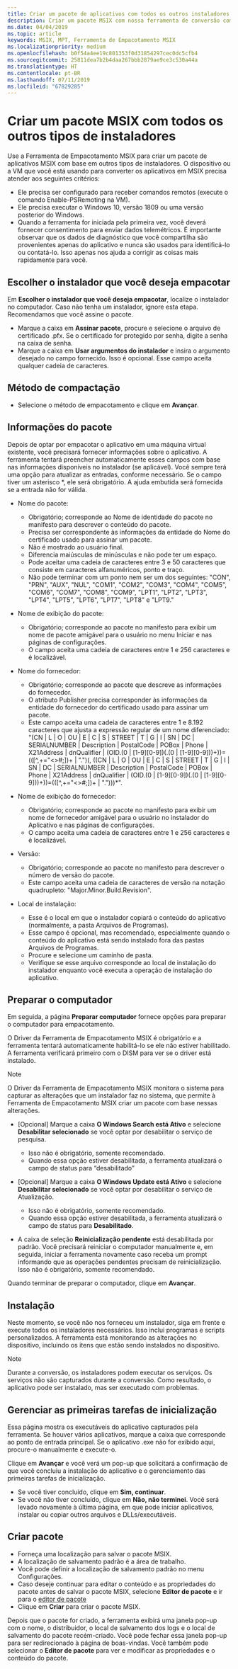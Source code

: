 ```yaml
---
title: Criar um pacote de aplicativos com todos os outros instaladores
description: Criar um pacote MSIX com nossa ferramenta de conversão com todos os outros instaladores
ms.date: 04/04/2019
ms.topic: article
keywords: MSIX, MPT, Ferramenta de Empacotamento MSIX
ms.localizationpriority: medium
ms.openlocfilehash: b0f54a4ee19c801353f0d31854297cec0dc5cfb4
ms.sourcegitcommit: 25811dea7b2b4daa267bbb2879ae9ce3c530a44a
ms.translationtype: HT
ms.contentlocale: pt-BR
ms.lasthandoff: 07/11/2019
ms.locfileid: "67829285"
---
```

# <a name="create-an-msix-package-with-all-other-installer-types"></a>Criar um pacote MSIX com todos os outros tipos de instaladores

Use a Ferramenta de Empacotamento MSIX para criar um pacote de aplicativos MSIX com base em outros tipos de instaladores. O dispositivo ou a VM que você está usando para converter os aplicativos em MSIX precisa atender aos seguintes critérios:

- Ele precisa ser configurado para receber comandos remotos (execute o comando Enable-PSRemoting na VM).
- Ele precisa executar o Windows 10, versão 1809 ou uma versão posterior do Windows.
- Quando a ferramenta for iniciada pela primeira vez, você deverá fornecer consentimento para enviar dados telemétricos. É importante observar que os dados de diagnóstico que você compartilha são provenientes apenas do aplicativo e nunca são usados para identificá-lo ou contatá-lo. Isso apenas nos ajuda a corrigir as coisas mais rapidamente para você.

## <a name="choose-the-installer-you-want-to-package"></a>Escolher o instalador que você deseja empacotar

Em **Escolher o instalador que você deseja empacotar**, localize o instalador no computador. Caso não tenha um instalador, ignore esta etapa. Recomendamos que você assine o pacote.

- Marque a caixa em **Assinar pacote**, procure e selecione o arquivo de certificado .pfx. Se o certificado for protegido por senha, digite a senha na caixa de senha.
- Marque a caixa em **Usar argumentos do instalador** e insira o argumento desejado no campo fornecido. Isso é opcional. Esse campo aceita qualquer cadeia de caracteres.

## <a name="packaging-method"></a>Método de compactação

- Selecione o método de empacotamento e clique em **Avançar**.

## <a name="package-information"></a>Informações do pacote

Depois de optar por empacotar o aplicativo em uma máquina virtual existente, você precisará fornecer informações sobre o aplicativo. A ferramenta tentará preencher automaticamente esses campos com base nas informações disponíveis no instalador (se aplicável). Você sempre terá uma opção para atualizar as entradas, conforme necessário. Se o campo tiver um asterisco *, ele será obrigatório. A ajuda embutida será fornecida se a entrada não for válida.

- Nome do pacote:
  - Obrigatório; corresponde ao Nome de identidade do pacote no manifesto para descrever o conteúdo do pacote.
  - Precisa ser correspondente às informações da entidade do Nome do certificado usado para assinar um pacote.
  - Não é mostrado ao usuário final.
  - Diferencia maiúsculas de minúsculas e não pode ter um espaço.
  - Pode aceitar uma cadeia de caracteres entre 3 e 50 caracteres que consiste em caracteres alfanuméricos, ponto e traço.
  - Não pode terminar com um ponto nem ser um dos seguintes: "CON", "PRN", "AUX", "NUL", "COM1", "COM2", "COM3", "COM4", "COM5", "COM6", "COM7", "COM8", "COM9", "LPT1", "LPT2", "LPT3", "LPT4", "LPT5", "LPT6", "LPT7", "LPT8" e "LPT9."

- Nome de exibição do pacote:
  - Obrigatório; corresponde ao pacote no manifesto para exibir um nome de pacote amigável para o usuário no menu Iniciar e nas páginas de configurações.
  - O campo aceita uma cadeia de caracteres entre 1 e 256 caracteres e é localizável.

- Nome do fornecedor:
  - Obrigatório; corresponde ao pacote que descreve as informações do fornecedor.
  - O atributo Publisher precisa corresponder às informações da entidade do fornecedor do certificado usado para assinar um pacote.
  - Este campo aceita uma cadeia de caracteres entre 1 e 8.192 caracteres que ajusta a expressão regular de um nome diferenciado: "(CN | L | O | OU | E | C | S | STREET | T | G | I | SN | DC | SERIALNUMBER | Description | PostalCode | POBox | Phone | X21Address | dnQualifier | (OID.(0 | [1-9][0-9])(.(0 | [1-9][0-9]))+))=(([^,+="<>#;])+ | ".")(, ((CN | L | O | OU | E | C | S | STREET | T | G | I | SN | DC | SERIALNUMBER | Description | PostalCode | POBox | Phone | X21Address | dnQualifier | (OID.(0 | [1-9][0-9])(.(0 | [1-9][0-9]))+))=(([^,+="<>#;])+ | ".")))*".

- Nome de exibição do fornecedor:

  - Obrigatório; corresponde ao pacote no manifesto para exibir um nome de fornecedor amigável para o usuário no instalador do Aplicativo e nas páginas de configurações.
  - O campo aceita uma cadeia de caracteres entre 1 e 256 caracteres e é localizável.

- Versão:

  - Obrigatório; corresponde ao pacote no manifesto para descrever o número de versão do pacote.
  - Este campo aceita uma cadeia de caracteres de versão na notação quadrupleto: "Major.Minor.Build.Revision".

- Local de instalação:

  - Esse é o local em que o instalador copiará o conteúdo do aplicativo (normalmente, a pasta Arquivos de Programas).
  - Esse campo é opcional, mas recomendado, especialmente quando o conteúdo do aplicativo está sendo instalado fora das pastas Arquivos de Programas.
  - Procure e selecione um caminho de pasta.
  - Verifique se esse arquivo corresponde ao local de instalação do instalador enquanto você executa a operação de instalação do aplicativo.

## <a name="prepare-computer"></a>Preparar o computador

Em seguida, a página **Preparar computador** fornece opções para preparar o computador para empacotamento.

O Driver da Ferramenta de Empacotamento MSIX é obrigatório e a ferramenta tentará automaticamente habilitá-lo se ele não estiver habilitado. A ferramenta verificará primeiro com o DISM para ver se o driver está instalado.

> [!NOTE]
> O Driver da Ferramenta de Empacotamento MSIX monitora o sistema para capturar as alterações que um instalador faz no sistema, que permite à Ferramenta de Empacotamento MSIX criar um pacote com base nessas alterações.

- [Opcional] Marque a caixa **O Windows Search está Ativo** e selecione **Desabilitar selecionado** se você optar por desabilitar o serviço de pesquisa.

  - Isso não é obrigatório, somente recomendado.
  - Quando essa opção estiver desabilitada, a ferramenta atualizará o campo de status para “desabilitado”

- [Opcional] Marque a caixa **O Windows Update está Ativo** e selecione **Desabilitar selecionado** se você optar por desabilitar o serviço de Atualização.

  - Isso não é obrigatório, somente recomendado.
  - Quando essa opção estiver desabilitada, a ferramenta atualizará o campo de status para **Desabilitado**.

- A caixa de seleção **Reinicialização pendente** está desabilitada por padrão. Você precisará reiniciar o computador manualmente e, em seguida, iniciar a ferramenta novamente caso receba um prompt informando que as operações pendentes precisam de reinicialização. Isso não é obrigatório, somente recomendado.

Quando terminar de preparar o computador, clique em **Avançar**.

## <a name="installation"></a>Instalação

Neste momento, se você não nos forneceu um instalador, siga em frente e execute todos os instaladores necessários. Isso inclui programas e scripts personalizados. A ferramenta está monitorando as alterações no dispositivo, incluindo os itens que estão sendo instalados no dispositivo.

> [!NOTE]
> Durante a conversão, os instaladores podem executar os serviços. Os serviços não são capturados durante a conversão. Como resultado, o aplicativo pode ser instalado, mas ser executado com problemas.

## <a name="manage-first-launch-tasks"></a>Gerenciar as primeiras tarefas de inicialização

Essa página mostra os executáveis do aplicativo capturados pela ferramenta. Se houver vários aplicativos, marque a caixa que corresponde ao ponto de entrada principal. Se o aplicativo .exe não for exibido aqui, procure-o manualmente e execute-o.

Clique em **Avançar** e você verá um pop-up que solicitará a confirmação de que você concluiu a instalação do aplicativo e o gerenciamento das primeiras tarefas de inicialização.

- Se você tiver concluído, clique em **Sim, continuar**.
- Se você não tiver concluído, clique em **Não, não terminei**. Você será levado novamente à última página, em que pode iniciar aplicativos, instalar ou copiar outros arquivos e DLLs/executáveis.

## <a name="create-package"></a>Criar pacote

- Forneça uma localização para salvar o pacote MSIX.
- A localização de salvamento padrão é a área de trabalho.
- Você pode definir a localização de salvamento padrão no menu Configurações.
- Caso deseje continuar para editar o conteúdo e as propriedades do pacote antes de salvar o pacote MSIX, selecione **Editor de pacote** e ir para o [editor de pacote]("https://docs.microsoft.com/en-us/windows/msix/packaging-tool/package-editor")
- Clique em **Criar** para criar o pacote MSIX.

Depois que o pacote for criado, a ferramenta exibirá uma janela pop-up com o nome, o distribuidor, o local de salvamento dos logs e o local de salvamento do pacote recém-criado. Você pode fechar essa janela pop-up para ser redirecionado à página de boas-vindas. Você também pode selecionar o **Editor de pacote** para ver e modificar as propriedades e o conteúdo do pacote.
